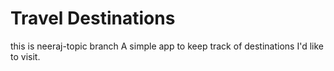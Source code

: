 # Travel Destinations
this is neeraj-topic branch
A simple app to keep track of destinations I'd like to visit.
